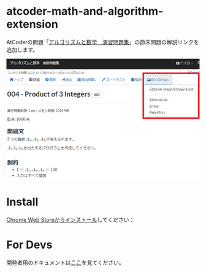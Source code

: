 # atcoder-math-and-algorithm-extension

AtCoderの問題「[アルゴリズムと数学　演習問題集](https://atcoder.jp/contests/math-and-algorithm/tasks)」の節末問題の解説リンクを追加します。

![Screenshot](atcoder-math-and-algorithm-extension/img/screenshot_x640x400.png "Screenshot")


# Install

[Chrome Web Storeからインストール](https://chrome.google.com/webstore/detail/atcoder-math-and-algorith/jpdmohcbpngfckbndmibeokobcfilend)してください：

# For Devs

開発者用のドキュメントは[ここ](README_devs.md)を見てください。
